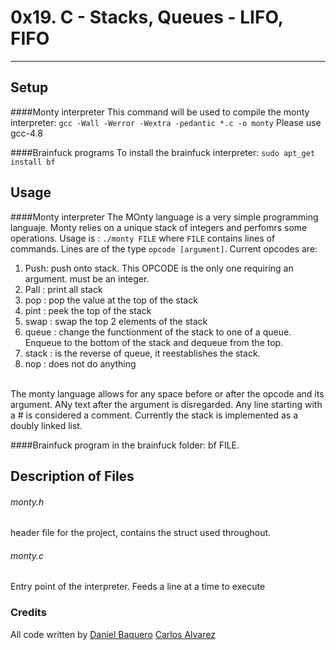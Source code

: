 # 0x19. C - Stacks, Queues - LIFO, FIFO

---
## Setup
####Monty interpreter
This command will be used to compile the monty interpreter:
``gcc -Wall -Werror -Wextra -pedantic *.c -o monty``
Please use gcc-4.8

####Brainfuck programs
To install the brainfuck interpreter:
``sudo apt_get install bf``

## Usage
####Monty interpreter
The MOnty language is a very simple programming languaje. Monty relies on a unique stack of integers and perfomrs some operations.
Usage is : `./monty FILE` where `FILE` contains lines of commands.
Lines are of the type `opcode [argument]`.
Current opcodes are:
1. Push: push onto stack. This OPCODE is the only one requiring an argument. must be an integer.
2. Pall : print all stack
3. pop : pop the value at the top of the stack
4. pint : peek the top of the stack
5. swap : swap the top 2 elements of the stack
6. queue : change the functionment of the stack to one of a queue. Enqueue to the bottom of the stack and dequeue from the top.
7. stack : is the reverse of queue, it reestablishes the stack.
8. nop : does not do anything
<br>
The monty language allows for any space before or after the opcode and its argument. ANy text after the argument is disregarded.
Any line starting with a # is considered a comment.
Currently the stack is implemented as a doubly linked list.

####Brainfuck program
in the brainfuck folder: bf FILE.

## Description of Files
<h6>monty.h</h6>
header file for the project, contains the struct used throughout.

<h6>monty.c</h6>
Entry point of the interpreter. Feeds a line at a time to execute





### Credits
All code written by
[Daniel Baquero](https://github.com/DanielBaquero28)
[Carlos Alvarez](https://github.com/charlyhackr/)
